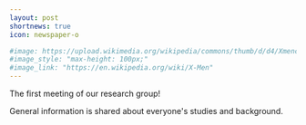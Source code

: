 ```yaml
---
layout: post
shortnews: true
icon: newspaper-o

#image: https://upload.wikimedia.org/wikipedia/commons/thumb/d/d4/Xmencomic-logo.svg/2000px-Xmencomic-logo.svg.png
#image_style: "max-height: 100px;"
#image_link: "https://en.wikipedia.org/wiki/X-Men"
---
```


The first meeting of our research group!

General information is shared about everyone's studies and background.
